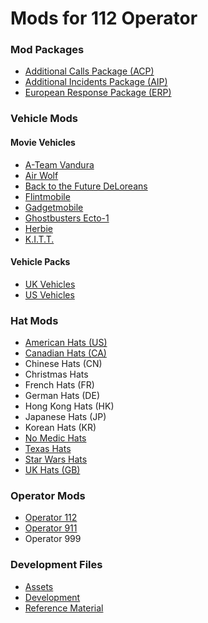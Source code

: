 <h1>Mods for 112 Operator</h1>
<p></p>
<h3>Mod Packages</h3>
<ul>
  <li><a href="https://github.com/SoharicMedia/112/tree/master/ACP">Additional Calls Package (ACP)</a></li>
  <li><a href="https://github.com/SoharicMedia/112/tree/master/ACP">Additional Incidents Package (AIP)</a></li>
  <li><a href="https://github.com/SoharicMedia/112/tree/master/ERP">European Response Package (ERP)</a></li>
</ul>
<p></p>
<h3>Vehicle Mods</h3>
<h4>Movie Vehicles</h4>
  <ul>
    <li><a href="https://github.com/SoharicMedia/112/tree/master/A-Team%20Vandura">A-Team Vandura</a></li>
    <li><a href="https://github.com/SoharicMedia/112/tree/master/Air%20Wolf">Air Wolf</a></li>
    <li><a href="https://github.com/SoharicMedia/112/tree/master/Back%20to%20the%20Future">Back to the Future DeLoreans</a></li>
    <li><a href="https://github.com/SoharicMedia/112/tree/master/Flintmobile">Flintmobile</a></li>
    <li><a href="https://github.com/SoharicMedia/112/tree/master/Gadgetmobile">Gadgetmobile</a></li>
    <li><a href="https://github.com/SoharicMedia/112/tree/master/Ghostbusters%20Ecto-1">Ghostbusters Ecto-1</a></li>
    <li><a href="https://github.com/SoharicMedia/112/tree/master/Herbie">Herbie</a></li>
    <li><a href="https://github.com/SoharicMedia/112/tree/master/KITT">K.I.T.T.</a></li>
  </ul>
<h4>Vehicle Packs</h4>
  <ul>
    <li><a href="https://github.com/SoharicMedia/112/tree/master/UK%20Vehicles">UK Vehicles</a></li>
    <li><a href="https://github.com/SoharicMedia/112/tree/master/US%20Vehicles">US Vehicles</a></li>
  </ul>
<p></p>
<h3>Hat Mods</h3>
<ul>
  <li><a href="https://github.com/SoharicMedia/112/tree/master/US%20Hats">American Hats (US)</a></li>
  <li><a href="https://github.com/SoharicMedia/112/tree/master/CA%20Hats">Canadian Hats (CA)</a></li>
  <li>Chinese Hats (CN)</li>
  <li>Christmas Hats</li>
  <li>French Hats (FR)</li>
  <li>German Hats (DE)</li>
  <li>Hong Kong Hats (HK)</li>
  <li>Japanese Hats (JP)</li>
  <li>Korean Hats (KR)</li>
  <li><a href="https://github.com/SoharicMedia/112/tree/master/No%20Medic%20Hats">No Medic Hats</a></li>
  <li><a href="https://github.com/SoharicMedia/112/tree/master/Texas%20Hats">Texas Hats</a></li>
  <li><a href="https://github.com/SoharicMedia/112/tree/master/Star%20Wars%20Hats">Star Wars Hats</a></li>
  <li><a href="https://github.com/SoharicMedia/112/tree/master/UK%20Hats">UK Hats (GB)</a></li>
</ul>
<h3>Operator Mods</h3>
<ul>
  <li><a href="https://github.com/SoharicMedia/112/tree/master/Operator%20112">Operator 112</a></li>
  <li><a href="https://github.com/SoharicMedia/112/tree/master/Operator%20911">Operator 911</a></li>
  <li>Operator 999</li>
</ul>
<h3>Development Files</h3>
<ul>
  <li><a href="https://github.com/SoharicMedia/112/tree/master/Assets">Assets</a></li>
  <li><a href="https://github.com/SoharicMedia/112/tree/master/Development">Development</a></li>
  <li><a href="https://github.com/SoharicMedia/112/tree/master/Reference%20Material">Reference Material</a></li>
</ul>
